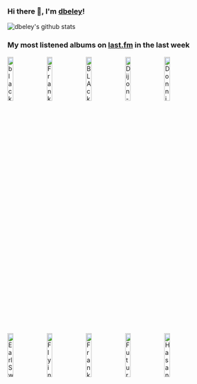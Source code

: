 ### Hi there 👋, I'm [dbeley](https://dbeley.ovh/en)!

![dbeley's github stats](https://github-readme-stats.vercel.app/api?username=dbeley)

### My most listened albums on [last.fm](https://www.last.fm/user/d_beley) in the last week

[<img src='https://lastfm.freetls.fastly.net/i/u/300x300/02e4eb1da9d19cb35f5970d7bbdf2b48.jpg' width='16%' height='16%' alt='black midi - Hellfire'>](https://www.last.fm/music/black%2bmidi/hellfire)&nbsp;
[<img src='https://lastfm.freetls.fastly.net/i/u/300x300/c0097390e321f20873a2d0e22d32d84e.png' width='16%' height='16%' alt='Frank Ocean - channel ORANGE'>](https://www.last.fm/music/frank%2bocean/channel%2borange)&nbsp;
[<img src='https://lastfm.freetls.fastly.net/i/u/300x300/fa376f5081d78cee6e19719fb0135940.jpg' width='16%' height='16%' alt='BLAck pARty - Mango'>](https://www.last.fm/music/black%2bparty/mango)&nbsp;
[<img src='https://lastfm.freetls.fastly.net/i/u/300x300/5993285f33c562df3d0b6a7670019901.jpg' width='16%' height='16%' alt='Dijon - How Do You Feel About Getting Married?'>](https://www.last.fm/music/dijon/how%2bdo%2byou%2bfeel%2babout%2bgetting%2bmarried%253f)&nbsp;
[<img src='https://lastfm.freetls.fastly.net/i/u/300x300/29ce6058b6b0439691511d104b8252d0.jpg' width='16%' height='16%' alt='Donnie Trumpet & The Social Experiment - Surf'>](https://www.last.fm/music/donnie%2btrumpet%2b%2526%2bthe%2bsocial%2bexperiment/surf)&nbsp;
<br>
[<img src='https://lastfm.freetls.fastly.net/i/u/300x300/b786192cd8fe4831a998946f3a5cb33b.png' width='16%' height='16%' alt='Earl Sweatshirt - Doris'>](https://www.last.fm/music/earl%2bsweatshirt/doris)&nbsp;
[<img src='https://lastfm.freetls.fastly.net/i/u/300x300/9715f15b9c7646f7c6bd919cb029fa7c.png' width='16%' height='16%' alt='Flying Lotus - Youre Dead!'>](https://www.last.fm/music/flying%2blotus/you%2527re%2bdead%2521)&nbsp;
[<img src='https://lastfm.freetls.fastly.net/i/u/300x300/b7498614ca565faaa2704654b638024e.png' width='16%' height='16%' alt='Frank Ocean - Blonde'>](https://www.last.fm/music/frank%2bocean/blonde)&nbsp;
[<img src='https://lastfm.freetls.fastly.net/i/u/300x300/afba03a3f9e9ec97100dc144dce61603.jpg' width='16%' height='16%' alt='Future Islands - Singles'>](https://www.last.fm/music/future%2bislands/singles)&nbsp;
[<img src='https://lastfm.freetls.fastly.net/i/u/300x300/e6550577146a7e14c7534e39b8d1f278.jpg' width='16%' height='16%' alt='Hasani - Navy Blue'>](https://www.last.fm/music/hasani/navy%2bblue)&nbsp;
<br>
